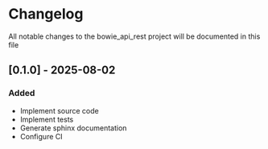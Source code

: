 # Changelog
All notable changes to the bowie_api_rest project will be documented in this file

## [0.1.0] - 2025-08-02
### Added
- Implement source code
- Implement tests
- Generate sphinx documentation
- Configure CI
